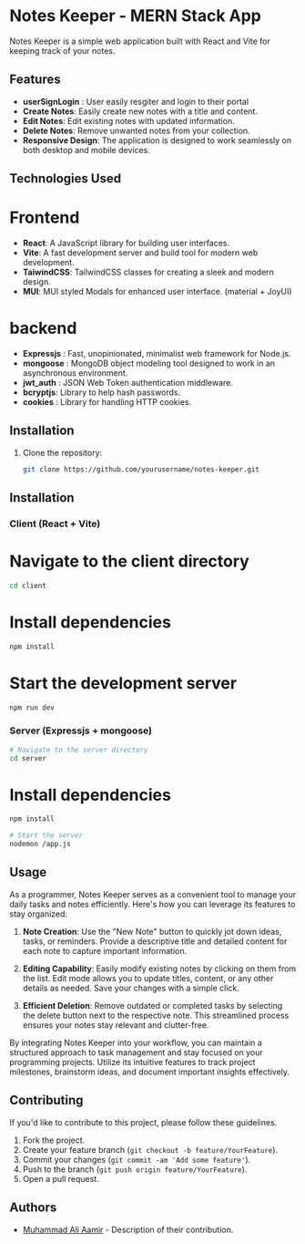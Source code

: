 # Notes Keeper - MERN Stack App

Notes Keeper is a simple web application built with React and Vite for keeping track of your notes.

## Features

- **userSignLogin** : User easily resgiter and login to their portal
- **Create Notes**: Easily create new notes with a title and content.
- **Edit Notes**: Edit existing notes with updated information.
- **Delete Notes**: Remove unwanted notes from your collection.
- **Responsive Design**: The application is designed to work seamlessly on both desktop and mobile devices.

## Technologies Used

# Frontend
- **React**: A JavaScript library for building user interfaces.
- **Vite**: A fast development server and build tool for modern web development.
- **TaiwindCSS**: TailwindCSS classes for creating a sleek and modern design.
- **MUI**: MUI styled Modals for enhanced user interface. (material + JoyUI)

# backend 
- **Expressjs** : Fast, unopinionated, minimalist web framework for Node.js.
- **mongoose** :  MongoDB object modeling tool designed to work in an asynchronous environment.
- **jwt_auth** : JSON Web Token authentication middleware. 
- **bcryptjs**: Library to help hash passwords.
- **cookies** : Library for handling HTTP cookies.

## Installation

1. Clone the repository:

   ```bash
   git clone https://github.com/yourusername/notes-keeper.git
   ```
## Installation

### Client (React + Vite)


# Navigate to the client directory
```bash
cd client
```

# Install dependencies
```bash
npm install
```

# Start the development server
```bash
npm run dev
```

### Server (Expressjs + mongoose)

```bash
# Navigate to the server directory
cd server
```

# Install dependencies
```bash
npm install

# Start the server
nodemon /app.js
```
 
## Usage

As a programmer, Notes Keeper serves as a convenient tool to manage your daily tasks and notes efficiently. Here's how you can leverage its features to stay organized:

1. **Note Creation**: Use the "New Note" button to quickly jot down ideas, tasks, or reminders. Provide a descriptive title and detailed content for each note to capture important information.

2. **Editing Capability**: Easily modify existing notes by clicking on them from the list. Edit mode allows you to update titles, content, or any other details as needed. Save your changes with a simple click.

3. **Efficient Deletion**: Remove outdated or completed tasks by selecting the delete button next to the respective note. This streamlined process ensures your notes stay relevant and clutter-free.

By integrating Notes Keeper into your workflow, you can maintain a structured approach to task management and stay focused on your programming projects. Utilize its intuitive features to track project milestones, brainstorm ideas, and document important insights effectively.

## Contributing

If you'd like to contribute to this project, please follow these guidelines.

1. Fork the project.
2. Create your feature branch (`git checkout -b feature/YourFeature`).
3. Commit your changes (`git commit -am 'Add some feature'`).
4. Push to the branch (`git push origin feature/YourFeature`).
5. Open a pull request.

## Authors

- [Muhammad Ali Aamir](https://github.com/ali432003) - Description of their contribution.
